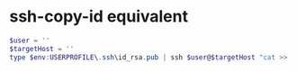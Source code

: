# ssh-copy-id equivalent

```Powershell
$user = ''
$targetHost = ''
type $env:USERPROFILE\.ssh\id_rsa.pub | ssh $user@$targetHost "cat >> .ssh/authorized_keys"
```